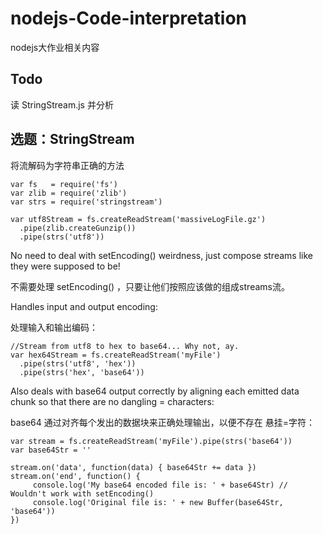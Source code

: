 # nodejs-Code-interpretation
nodejs大作业相关内容
## Todo
读 StringStream.js 并分析
## 选题：StringStream 
将流解码为字符串正确的方法

    var fs   = require('fs')
    var zlib = require('zlib')
    var strs = require('stringstream')

    var utf8Stream = fs.createReadStream('massiveLogFile.gz')
      .pipe(zlib.createGunzip())
      .pipe(strs('utf8'))
No need to deal with setEncoding() weirdness, just compose streams like they were supposed to be!

不需要处理 setEncoding() ，只要让他们按照应该做的组成streams流。

Handles input and output encoding:

处理输入和输出编码：

    //Stream from utf8 to hex to base64... Why not, ay.
    var hex64Stream = fs.createReadStream('myFile')
      .pipe(strs('utf8', 'hex'))
      .pipe(strs('hex', 'base64'))
      
Also deals with base64 output correctly by aligning each emitted data chunk so that there are no dangling = characters:

base64 通过对齐每个发出的数据块来正确处理输出，以便不存在 悬挂=字符：

    var stream = fs.createReadStream('myFile').pipe(strs('base64'))
    var base64Str = ''

    stream.on('data', function(data) { base64Str += data })
    stream.on('end', function() {
         console.log('My base64 encoded file is: ' + base64Str) // Wouldn't work with setEncoding()
         console.log('Original file is: ' + new Buffer(base64Str, 'base64'))
    })
